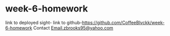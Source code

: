 # week-6-homework
link to deployed sight-
link to github-https://github.com/CoffeeBlvckk/week-6-homework
Contact Email.zbrooks95@yahoo.com